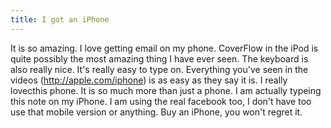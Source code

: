 ```yaml
---
title: I got an iPhone
---
```


It is so amazing. I love getting email on my phone. CoverFlow in the iPod is quite possibly the most amazing thing I have ever seen. The keyboard is also really nice. It's really easy to type on. Everything you've seen in the videos (http://apple.com/iphone) is as easy as they say it is. I really lovecthis phone. It is so much more than just a phone. I am actually typeing this note on my iPhone. I am using the real facebook too, I don't have too use that mobile version or anything. Buy an iPhone, you won't regret it.
